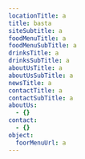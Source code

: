 ```yaml
---
locationTitle: a
title: basta
siteSubtitle: a
foodMenuTitle: a
foodMenuSubTitle: a
drinksTitle: a
drinksSubTitle: a
aboutUsTitle: a
aboutUsSubTitle: a
newsTitle: a
contactTitle: a
contactSubTitle: a
aboutUs:
  - {}
contact:
  - {}
object:
  foorMenuUrl: a
---
```


